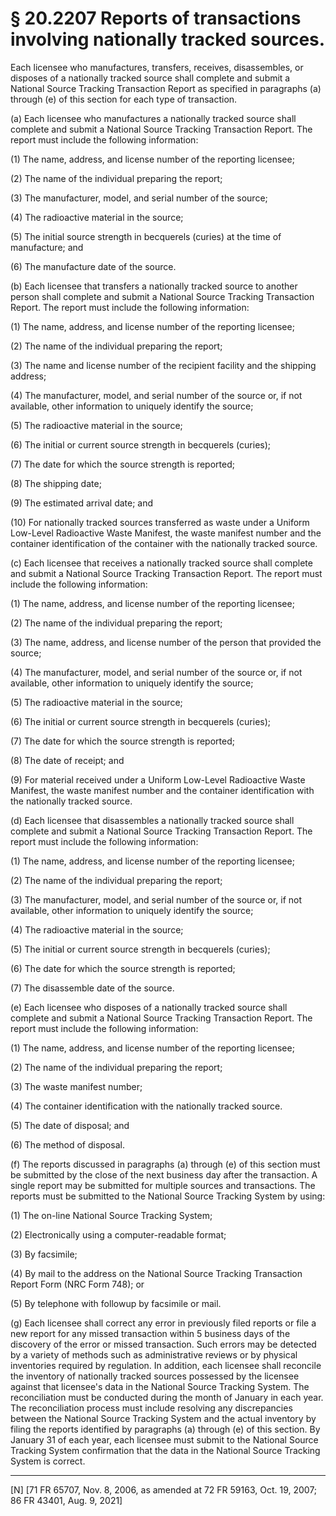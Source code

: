 # § 20.2207   Reports of transactions involving nationally tracked sources.

Each licensee who manufactures, transfers, receives, disassembles, or disposes of a nationally tracked source shall complete and submit a National Source Tracking Transaction Report as specified in paragraphs (a) through (e) of this section for each type of transaction.


(a) Each licensee who manufactures a nationally tracked source shall complete and submit a National Source Tracking Transaction Report. The report must include the following information:


(1) The name, address, and license number of the reporting licensee;


(2) The name of the individual preparing the report;


(3) The manufacturer, model, and serial number of the source;


(4) The radioactive material in the source;


(5) The initial source strength in becquerels (curies) at the time of manufacture; and


(6) The manufacture date of the source.


(b) Each licensee that transfers a nationally tracked source to another person shall complete and submit a National Source Tracking Transaction Report. The report must include the following information:


(1) The name, address, and license number of the reporting licensee;


(2) The name of the individual preparing the report;


(3) The name and license number of the recipient facility and the shipping address;


(4) The manufacturer, model, and serial number of the source or, if not available, other information to uniquely identify the source;


(5) The radioactive material in the source;


(6) The initial or current source strength in becquerels (curies);


(7) The date for which the source strength is reported;


(8) The shipping date;


(9) The estimated arrival date; and


(10) For nationally tracked sources transferred as waste under a Uniform Low-Level Radioactive Waste Manifest, the waste manifest number and the container identification of the container with the nationally tracked source.


(c) Each licensee that receives a nationally tracked source shall complete and submit a National Source Tracking Transaction Report. The report must include the following information:


(1) The name, address, and license number of the reporting licensee;


(2) The name of the individual preparing the report;


(3) The name, address, and license number of the person that provided the source;


(4) The manufacturer, model, and serial number of the source or, if not available, other information to uniquely identify the source;


(5) The radioactive material in the source;


(6) The initial or current source strength in becquerels (curies);


(7) The date for which the source strength is reported;


(8) The date of receipt; and


(9) For material received under a Uniform Low-Level Radioactive Waste Manifest, the waste manifest number and the container identification with the nationally tracked source.


(d) Each licensee that disassembles a nationally tracked source shall complete and submit a National Source Tracking Transaction Report. The report must include the following information:


(1) The name, address, and license number of the reporting licensee;


(2) The name of the individual preparing the report;


(3) The manufacturer, model, and serial number of the source or, if not available, other information to uniquely identify the source;


(4) The radioactive material in the source;


(5) The initial or current source strength in becquerels (curies);


(6) The date for which the source strength is reported;


(7) The disassemble date of the source.


(e) Each licensee who disposes of a nationally tracked source shall complete and submit a National Source Tracking Transaction Report. The report must include the following information:


(1) The name, address, and license number of the reporting licensee;


(2) The name of the individual preparing the report;


(3) The waste manifest number;


(4) The container identification with the nationally tracked source.


(5) The date of disposal; and


(6) The method of disposal.


(f) The reports discussed in paragraphs (a) through (e) of this section must be submitted by the close of the next business day after the transaction. A single report may be submitted for multiple sources and transactions. The reports must be submitted to the National Source Tracking System by using:


(1) The on-line National Source Tracking System;


(2) Electronically using a computer-readable format;


(3) By facsimile;


(4) By mail to the address on the National Source Tracking Transaction Report Form (NRC Form 748); or


(5) By telephone with followup by facsimile or mail.


(g) Each licensee shall correct any error in previously filed reports or file a new report for any missed transaction within 5 business days of the discovery of the error or missed transaction. Such errors may be detected by a variety of methods such as administrative reviews or by physical inventories required by regulation. In addition, each licensee shall reconcile the inventory of nationally tracked sources possessed by the licensee against that licensee's data in the National Source Tracking System. The reconciliation must be conducted during the month of January in each year. The reconciliation process must include resolving any discrepancies between the National Source Tracking System and the actual inventory by filing the reports identified by paragraphs (a) through (e) of this section. By January 31 of each year, each licensee must submit to the National Source Tracking System confirmation that the data in the National Source Tracking System is correct.



---

[N] [71 FR 65707, Nov. 8, 2006, as amended at 72 FR 59163, Oct. 19, 2007; 86 FR 43401, Aug. 9, 2021]




